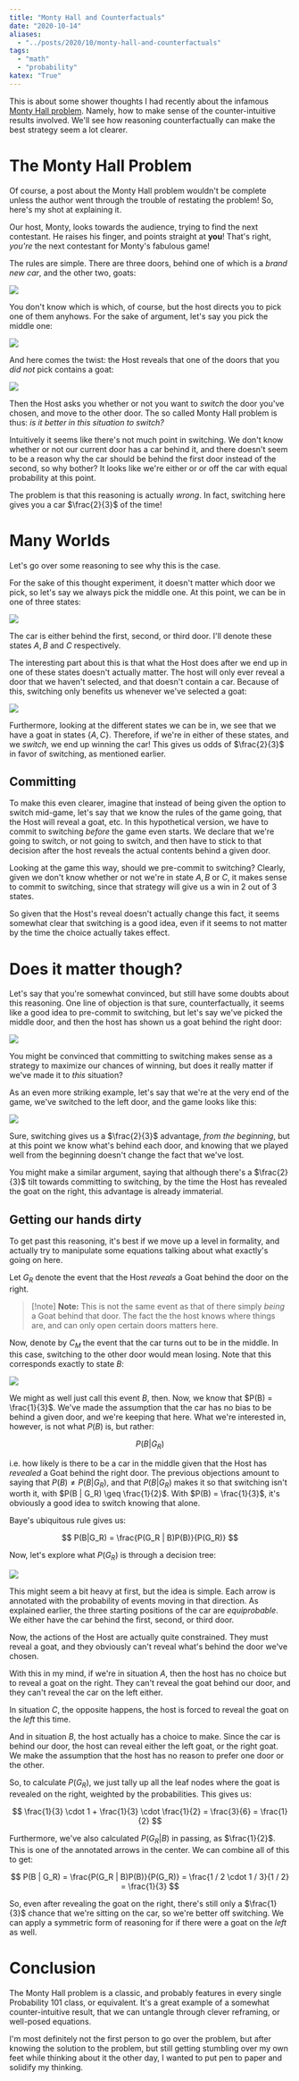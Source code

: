 ```yaml
---
title: "Monty Hall and Counterfactuals"
date: "2020-10-14"
aliases:
  - "../posts/2020/10/monty-hall-and-counterfactuals"
tags:
  - "math"
  - "probability"
katex: "True"
---
```


This is about some shower thoughts I had recently about the infamous
[Monty Hall problem](https://www.wikiwand.com/en/Monty_Hall_problem). Namely,
how to make sense of the counter-intuitive results involved. We'll see how
reasoning counterfactually can make the best strategy seem a lot clearer.
<!--more-->

# The Monty Hall Problem

Of course, a post about the Monty Hall problem wouldn't be complete unless the
author went through the trouble of restating the problem! So, here's my shot at
explaining it.

Our host, Monty, looks towards the audience, trying to find the next contestant.
He raises his finger, and points straight at **you**! That's right, *you're* the next
contestant for Monty's fabulous game!

The rules are simple. There are three doors, behind one of which is a *brand new car*, and
the other two, goats:

![](../Images/c84107eea216c87cfb6ab57eccf1e4edb357552471ea25687413d12640264ae7.png)

You don't know which is which, of course, but the host directs you to pick one of them anyhows.
For the sake of argument, let's say you pick the middle one:

![](../Images/72f335e298c07b463201d5a5e07026ceb12e56cb2ff1559fd9fbeaecc2767004.png)

And here comes the twist: the Host reveals that one of the doors that you *did not* pick contains a goat:

![](../Images/d92555238eb6404142101474fe2335b678cd85324a13538e74d4e6ddd9c87b3a.png)

Then the Host asks you whether or not you want to *switch* the door you've chosen, and move to the other door.
The so called Monty Hall problem is thus: *is it better in this situation to switch?*

Intuitively it seems like there's not much point in switching. We don't know whether or not
our current door has a car behind it, and there doesn't seem to be a reason why the car should
be behind the first door instead of the second, so why bother? It looks like we're
either or or off the car with equal probability at this point.

The problem is that this reasoning is actually *wrong*. In fact, switching here gives you a car
$\frac{2}{3}$ of the time!

# Many Worlds

Let's go over some reasoning to see why this is the case.

For the sake of this thought experiment, it doesn't matter which door we pick, so let's say we always pick the middle
one. At this point, we can be in one of three states:

![](../Images/d4feacf25a5f01c25574a9fdd8afdd2697167b3c9c582031d0c331d4983efbdd.png)

The car is either behind the first, second, or third door. I'll denote these states $A, B$ and $C$
respectively.

The interesting part about this is that what the Host does after we end up in one of these states doesn't actually matter.
The host will only ever reveal a door that we haven't selected, and that doesn't
contain a car. Because of this, switching only benefits us whenever we've selected a goat:

![](../Images/3519646dc18734d042a16205e105ff5e38acfe55d144482daf3ac9f9dfd39ace.png)

Furthermore, looking at the different states we can be in, we see that we have a goat in states
$\{A, C\}$. Therefore, if we're in either of these states, and we *switch*, we end up winning the car!
This gives us odds of $\frac{2}{3}$ in favor of switching, as mentioned earlier.

## Committing

To make this even clearer, imagine that instead of being given the option to switch mid-game, let's say that
we know the rules of the game going, that the Host will reveal a goat, etc. In this hypothetical version,
we have to commit to switching *before* the game even starts. We declare that we're going to switch,
or not going to switch, and then have to stick to that decision after the host
reveals the actual contents behind a given door.

Looking at the game this way, should we pre-commit to switching? Clearly, given we don't know whether or
not we're in state $A, B$ or $C$, it makes sense to commit to switching, since that strategy
will give us a win in $2$ out of $3$ states.

So given that the Host's reveal doesn't actually change this fact, it seems somewhat clear that
switching is a good idea, even if it seems to not matter by the time the choice
actually takes effect.

# Does it matter though?

Let's say that you're somewhat convinced, but still have some doubts about this reasoning.
One line of objection is that sure, counterfactually, it seems like a good idea to pre-commit to switching,
but let's say we've picked the middle door, and then the host has shown us a goat behind
the right door:

![](../Images/16ceea446767a5dbbb45790aae47a29af0447d38ed9391fbd1b42ea41df5abc7.png)

You might be convinced that committing to switching makes sense as a strategy to maximize our chances of winning,
but does it really matter if we've made it to *this* situation?

As an even more striking example, let's say that we're at the very end of the game, we've switched
to the left door, and the game looks like this:

![](../Images/70e4f8eace047692bcea479c1efc2384bc708c7a19ff7a8b26e36a98585537b1.png)

Sure, switching gives us a $\frac{2}{3}$ advantage, *from the beginning*, but at this point we know what's
behind each door, and knowing that we played well from the beginning doesn't change
the fact that we've lost.

You might make a similar argument, saying that although there's a $\frac{2}{3}$ tilt towards
committing to switching, by the time the Host has revealed the goat on the right, this advantage
is already immaterial.

## Getting our hands dirty

To get past this reasoning, it's best if we move up a level in formality, and actually
try to manipulate some equations talking about what exactly's going on here.

Let $G_R$ denote the event that the Host *reveals* a Goat behind the door on the right.

> [!note] **Note:**
> This is not the same event as that of there simply *being* a Goat behind that door. The fact
>   the the host knows where things are, and can only open certain doors matters here.

Now, denote by $C_M$ the event that the car turns out to be in the middle. In this case,
switching to the other door would mean losing. Note that this corresponds exactly to state
$B$:

![](../Images/7f5a67b6142a42b600856b2eb6bdf178520b3e66513c7b53e2b8533709473516.png)

We might as well just call this event $B$, then. Now, we know that $P(B) = \frac{1}{3}$. We've
made the assumption that the car has no bias to be behind a given door, and
we're keeping that here. What we're interested in, however, is not what $P(B)$ is,
but rather:

$$
P(B | G_R)
$$

i.e. how likely is there to be a car in the middle given that the Host has *revealed* a Goat
behind the right door. The previous objections amount to saying that $P(B) \neq P(B | G_R)$, and
that $P(B | G_R)$ makes it so that switching isn't worth it, with $P(B | G_R) \geq \frac{1}{2}$.
With $P(B) = \frac{1}{3}$, it's obviously a good idea to switch knowing that alone.

Baye's ubiquitous rule gives us:

$$
P(B|G_R) = \frac{P(G_R | B)P(B)}{P(G_R)}
$$

Now, let's explore what $P(G_R)$ is through a decision tree:

![](../Images/06da3785890e374a69a7c9e0dede0e4cf2766435b57aabcd04b80c13098aebcc.png)

This might seem a bit heavy at first, but the idea is simple. Each arrow is annotated with
the probability of events moving in that direction. As explained earlier, the three
starting positions of the car are *equiprobable*. We either have the car behind the first,
second, or third door.

Now, the actions of the Host are actually quite constrained. They must reveal a goat, and they obviously
can't reveal what's behind the door we've chosen.

With this in my mind, if we're in situation $A$, then the host has no choice but to
reveal a goat on the right. They can't reveal the goat behind our door, and they can't
reveal the car on the left either.

In situation $C$, the opposite happens, the host is forced to reveal the goat on the *left* this
time.

And in situation $B$, the host actually has a choice to make. Since the car is behind our door,
the host can reveal either the left goat, or the right goat. We make the assumption that the host
has no reason to prefer one door or the other.

So, to calculate $P(G_R)$, we just tally up all the leaf nodes where the goat is revealed on the
right, weighted by the probabilities. This gives us:

$$
\frac{1}{3} \cdot 1 + \frac{1}{3} \cdot \frac{1}{2} = \frac{3}{6} = \frac{1}{2}
$$

Furthermore, we've also calculated $P(G_R|B)$ in passing, as $\frac{1}{2}$. This is one of
the annotated arrows in the center. We can combine all of this to get:

$$
P(B | G_R) = \frac{P(G_R | B)P(B)}{P(G_R)} = \frac{1 / 2 \cdot 1 / 3}{1 / 2} = \frac{1}{3}
$$

So, even after revealing the goat on the right, there's still only a $\frac{1}{3}$ chance that we're sitting
on the car, so we're better off switching. We can apply a symmetric form of reasoning for if there were
a goat on the *left* as well.

# Conclusion

The Monty Hall problem is a classic, and probably features in every single Probability 101 class,
or equivalent. It's a great example of a somewhat counter-intuitive result, that we can untangle
through clever reframing, or well-posed equations.

I'm most definitely not the first person to go over the problem, but after knowing the solution
to the problem, but still getting stumbling over my own feet while thinking about it the other day,
I wanted to put pen to paper and solidify my thinking.